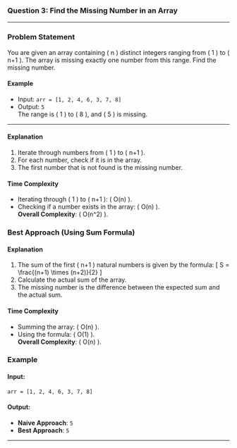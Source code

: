 ### **Question 3: Find the Missing Number in an Array**

---

### **Problem Statement**

You are given an array containing \( n \) distinct integers ranging from \( 1 \) to \( n+1 \). The array is missing exactly one number from this range. Find the missing number.

#### **Example**
- Input: `arr = [1, 2, 4, 6, 3, 7, 8]`
- Output: `5`  
The range is \( 1 \) to \( 8 \), and \( 5 \) is missing.

---


#### **Explanation**
1. Iterate through numbers from \( 1 \) to \( n+1 \).
2. For each number, check if it is in the array.
3. The first number that is not found is the missing number.

#### **Time Complexity**
- Iterating through \( 1 \) to \( n+1 \): \( O(n) \).
- Checking if a number exists in the array: \( O(n) \).  
**Overall Complexity**: \( O(n^2) \).

### **Best Approach (Using Sum Formula)**

#### **Explanation**
1. The sum of the first \( n+1 \) natural numbers is given by the formula:
   \[
   S = \frac{(n+1) \times (n+2)}{2}
   \]
2. Calculate the actual sum of the array.
3. The missing number is the difference between the expected sum and the actual sum.

#### **Time Complexity**
- Summing the array: \( O(n) \).
- Using the formula: \( O(1) \).  
**Overall Complexity**: \( O(n) \).


### **Example**

#### **Input**:
`arr = [1, 2, 4, 6, 3, 7, 8]`

#### **Output**:
- **Naive Approach**: `5`
- **Best Approach**: `5`

---
